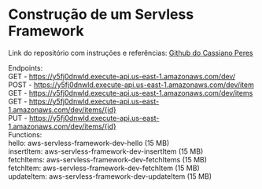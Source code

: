 <h1>Construção de um Servless Framework</h1>

Link do repositório com instruções e referências: <a href="https://github.com/cassianobrexbit/dio-live-coding-serverless">Github do Cassiano Peres</a><br>

Endpoints:<br>
  GET - https://y5fj0dnwld.execute-api.us-east-1.amazonaws.com/dev/<br>
  POST - https://y5fj0dnwld.execute-api.us-east-1.amazonaws.com/dev/item<br>
  GET - https://y5fj0dnwld.execute-api.us-east-1.amazonaws.com/dev/items<br>
  GET - https://y5fj0dnwld.execute-api.us-east-1.amazonaws.com/dev/items/{id}<br>
  PUT - https://y5fj0dnwld.execute-api.us-east-1.amazonaws.com/dev/items/{id}<br>
Functions:<br>
  hello: aws-servless-framework-dev-hello (15 MB)<br>
  insertItem: aws-servless-framework-dev-insertItem (15 MB)<br>
  fetchItems: aws-servless-framework-dev-fetchItems (15 MB)<br>
  fetchItem: aws-servless-framework-dev-fetchItem (15 MB)<br>
  updateItem: aws-servless-framework-dev-updateItem (15 MB)<br>